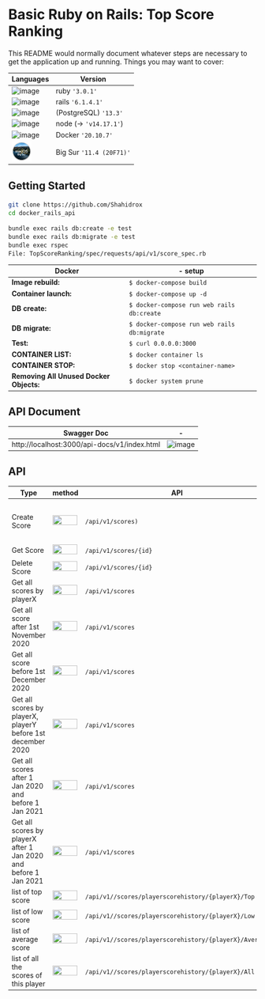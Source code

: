 # Basic Ruby on Rails: Top Score Ranking

This README would normally document whatever steps are necessary to get the
application up and running. Things you may want to cover:

 Languages | Version
------------ | -------------
![image](https://raw.githubusercontent.com/Shahidrox/icone/main/Ruby.svg) | ruby `'3.0.1'`
![image](https://raw.githubusercontent.com/Shahidrox/icone/main/Ruby_on_Rails.svg) |  rails `'6.1.4.1'`
![image](https://raw.githubusercontent.com/Shahidrox/icone/main/PostgreSQL.svg) | (PostgreSQL) `'13.3'`
![image](https://raw.githubusercontent.com/Shahidrox/icone/main/Node.svg) | node (-> `'v14.17.1'`)
![image](https://raw.githubusercontent.com/Shahidrox/icone/main/Docker.svg) | Docker `'20.10.7'`
<img src ="https://raw.githubusercontent.com/Shahidrox/ImageIcone/main/mac.png" width="40"> | Big Sur `'11.4 (20F71)'`

## Getting Started
```bash
git clone https://github.com/Shahidrox
cd docker_rails_api
```
```bash
bundle exec rails db:create -e test
bundle exec rails db:migrate -e test
bundle exec rspec
File: TopScoreRanking/spec/requests/api/v1/score_spec.rb
```
 Docker | - setup
------------ | -------------
**Image rebuild:** | ```$ docker-compose build```
**Container launch:** | ```$ docker-compose up -d```
**DB create:** | ```$ docker-compose run web rails db:create```
**DB migrate:** | ```$ docker-compose run web rails db:migrate```
**Test:** |```$ curl 0.0.0.0:3000```
**CONTAINER LIST:** | ```$ docker container ls```
**CONTAINER STOP:** | ```$ docker stop <container-name>```
**Removing All Unused Docker Objects:** | ```$ docker system prune```

## API Document 
**Swagger Doc**|-
------------|--------------
http://localhost:3000/api-docs/v1/index.html | ![image](https://raw.githubusercontent.com/Shahidrox/icone/main/swagger-ui.png)
## API
Type|method|API | Params
-|-|-|-
Create Score|<img src="https://raw.githubusercontent.com/Shahidrox/icone/main/post.png" width="50" height="20">|```/api/v1/scores)```|```{ player: name, score: 11, time: 2021-09-04T08:07:13.161Z }```
Get Score|<img src="https://raw.githubusercontent.com/Shahidrox/icone/main/get.png" width="50" height="20">|```/api/v1/scores/{id}```|```-```
Delete Score| <img src="https://raw.githubusercontent.com/Shahidrox/icone/main/delete.png" width="50" height="20">|```/api/v1/scores/{id}```|```-```
Get all scores by playerX|<img src="https://raw.githubusercontent.com/Shahidrox/icone/main/get.png" width="50" height="20">|```/api/v1/scores```|```{ player: playerX }```
Get all score after 1st November 2020|<img src="https://raw.githubusercontent.com/Shahidrox/icone/main/get.png" width="50" height="20">|```/api/v1/scores```|```{ after: 1st November 2020 }```
Get all score before 1st December 2020|<img src="https://raw.githubusercontent.com/Shahidrox/icone/main/get.png" width="50" height="20">|```/api/v1/scores```|```{ before: 1st December 2020}```
Get all scores by playerX, playerY before 1st december 2020|<img src="https://raw.githubusercontent.com/Shahidrox/icone/main/get.png" width="50" height="20">|```/api/v1/scores```|```{ player: playerX, playerY, before: 1st December 2020}```
Get all scores after 1 Jan 2020 and before 1 Jan 2021|<img src="https://raw.githubusercontent.com/Shahidrox/icone/main/get.png" width="50" height="20">|```/api/v1/scores```|```{ before: '1 Jan 2021', after: '1 Jan 2020' }```
Get all scores by playerX after 1 Jan 2020 and before 1 Jan 2021|<img src="https://raw.githubusercontent.com/Shahidrox/icone/main/get.png" width="50" height="20">|```/api/v1/scores```|```{ player: playerY, before: 1 Jan 2021, after: 1 Jan 2020 }```
list of top score|<img src="https://raw.githubusercontent.com/Shahidrox/icone/main/get.png" width="50" height="20">|```/api/v1//scores/playerscorehistory/{playerX}/Top```|```-```
list of low score|<img src="https://raw.githubusercontent.com/Shahidrox/icone/main/get.png" width="50" height="20">|```/api/v1//scores/playerscorehistory/{playerX}/Low```|```-```
list of average score|<img src="https://raw.githubusercontent.com/Shahidrox/icone/main/get.png" width="50" height="20">|```/api/v1//scores/playerscorehistory/{playerX}/Average```|```-```
list of all the scores of this player|<img src="https://raw.githubusercontent.com/Shahidrox/icone/main/get.png" width="50" height="20">|```/api/v1//scores/playerscorehistory/{playerX}/All```|```-```